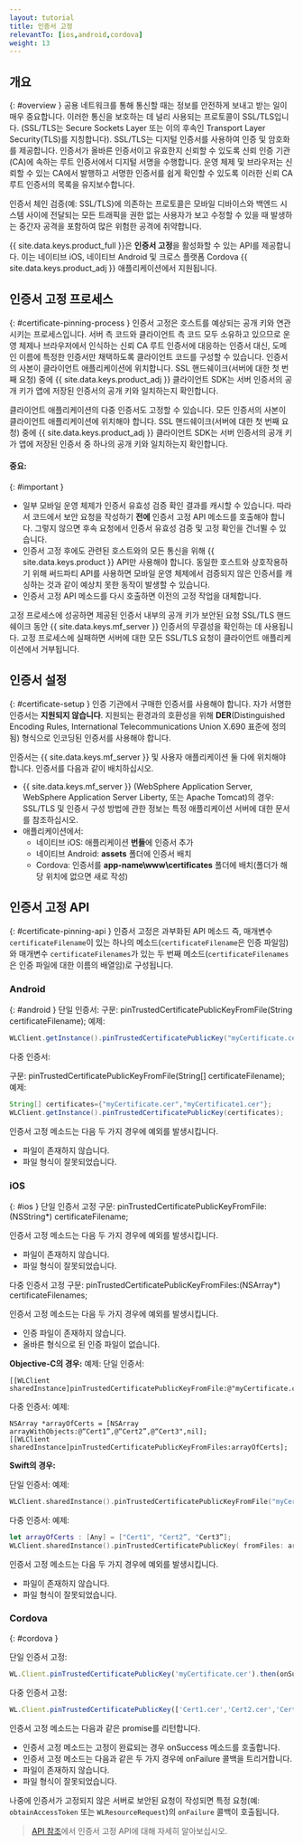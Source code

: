 ```yaml
---
layout: tutorial
title: 인증서 고정
relevantTo: [ios,android,cordova]
weight: 13
---
```

<!-- NLS_CHARSET=UTF-8 -->
## 개요
{: #overview }
공용 네트워크를 통해 통신할 때는 정보를 안전하게 보내고 받는 일이 매우 중요합니다. 이러한 통신을 보호하는 데 널리 사용되는 프로토콜이 SSL/TLS입니다. (SSL/TLS는 Secure Sockets Layer 또는 이의 후속인 Transport Layer Security(TLS)를 지칭합니다). SSL/TLS는 디지털 인증서를 사용하여 인증 및 암호화를 제공합니다. 인증서가 올바른 인증서이고 유효한지 신뢰할 수 있도록 신뢰 인증 기관(CA)에 속하는 루트 인증서에서 디지털 서명을 수행합니다. 운영 체제 및 브라우저는 신뢰할 수 있는 CA에서 발행하고 서명한 인증서를 쉽게 확인할 수 있도록 이러한 신뢰 CA 루트 인증서의 목록을 유지보수합니다.

인증서 체인 검증(예: SSL/TLS)에 의존하는 프로토콜은 모바일 디바이스와 백엔드 시스템 사이에 전달되는 모든 트래픽을 권한 없는 사용자가 보고 수정할 수 있을 때 발생하는 중간자 공격을 포함하여 많은 위험한 공격에 취약합니다.

{{ site.data.keys.product_full }}은 **인증서 고정**을 활성화할 수 있는 API를 제공합니다. 이는 네이티브 iOS, 네이티브 Android 및 크로스 플랫폼 Cordova {{ site.data.keys.product_adj }} 애플리케이션에서 지원됩니다.

## 인증서 고정 프로세스
{: #certificate-pinning-process }
인증서 고정은 호스트를 예상되는 공개 키와 연관시키는 프로세스입니다. 서버 측 코드와 클라이언트 측 코드 모두 소유하고 있으므로 운영 체제나 브라우저에서 인식하는 신뢰 CA 루트 인증서에 대응하는 인증서 대신, 도메인 이름에 특정한 인증서만 채택하도록 클라이언트 코드를 구성할 수 있습니다.
인증서의 사본이 클라이언트 애플리케이션에 위치합니다. SSL 핸드쉐이크(서버에 대한 첫 번째 요청) 중에 {{ site.data.keys.product_adj }} 클라이언트 SDK는 서버 인증서의 공개 키가 앱에 저장된 인증서의 공개 키와 일치하는지 확인합니다.

클라이언트 애플리케이션의 다중 인증서도 고정할 수 있습니다. 모든 인증서의 사본이 클라이언트 애플리케이션에 위치해야 합니다. SSL 핸드쉐이크(서버에 대한 첫 번째 요청) 중에 {{ site.data.keys.product_adj }} 클라이언트 SDK는 서버 인증서의 공개 키가 앱에 저장된 인증서 중 하나의 공개 키와 일치하는지 확인합니다.

#### 중요:
{: #important }
* 일부 모바일 운영 체제가 인증서 유효성 검증 확인 결과를 캐시할 수 있습니다. 따라서 코드에서 보안 요청을 작성하기 **전에** 인증서 고정 API 메소드를 호출해야 합니다. 그렇지 않으면 후속 요청에서 인증서 유효성 검증 및 고정 확인을 건너뛸 수 있습니다.
* 인증서 고정 후에도 관련된 호스트와의 모든 통신을 위해 {{ site.data.keys.product }} API만 사용해야 합니다. 동일한 호스트와 상호작용하기 위해 써드파티 API를 사용하면 모바일 운영 체제에서 검증되지 않은 인증서를 캐싱하는 것과 같이 예상치 못한 동작이 발생할 수 있습니다.
* 인증서 고정 API 메소드를 다시 호출하면 이전의 고정 작업을 대체합니다.

고정 프로세스에 성공하면 제공된 인증서 내부의 공개 키가 보안된 요청 SSL/TLS 핸드쉐이크 동안 {{ site.data.keys.mf_server }} 인증서의 무결성을 확인하는 데 사용됩니다. 고정 프로세스에 실패하면 서버에 대한 모든 SSL/TLS 요청이 클라이언트 애플리케이션에서 거부됩니다.

## 인증서 설정
{: #certificate-setup }
인증 기관에서 구매한 인증서를 사용해야 합니다. 자가 서명한 인증서는 **지원되지 않습니다**. 지원되는 환경과의 호환성을 위해 **DER**(Distinguished Encoding Rules, International Telecommunications Union X.690 표준에 정의됨) 형식으로 인코딩된 인증서를 사용해야 합니다.

인증서는 {{ site.data.keys.mf_server }} 및 사용자 애플리케이션 둘 다에 위치해야 합니다. 인증서를 다음과 같이 배치하십시오.

* {{ site.data.keys.mf_server }} (WebSphere  Application Server, WebSphere Application Server Liberty, 또는 Apache Tomcat)의 경우: SSL/TLS 및 인증서 구성 방법에 관한 정보는 특정 애플리케이션 서버에 대한 문서를 참조하십시오.
* 애플리케이션에서:
    - 네이티브 iOS: 애플리케이션 **번들**에 인증서 추가
    - 네이티브 Android: **assets** 폴더에 인증서 배치
    - Cordova: 인증서를 **app-name\www\certificates** 폴더에 배치(폴더가 해당 위치에 없으면 새로 작성)

## 인증서 고정 API
{: #certificate-pinning-api }
인증서 고정은 과부화된 API 메소드 즉, 매개변수 `certificateFilename`이 있는 하나의 메소드(`certificateFilename`은 인증 파일임)와 매개변수 `certificateFilenames`가 있는 두 번째 메소드(`certificateFilenames`은 인증 파일에 대한 이름의 배열임)로 구성됩니다.

### Android
{: #android }
단일 인증서:
구문:
pinTrustedCertificatePublicKeyFromFile(String certificateFilename);
예제:
```java
WLClient.getInstance().pinTrustedCertificatePublicKey("myCertificate.cer");
```
다중 인증서:

구문:
pinTrustedCertificatePublicKeyFromFile(String[] certificateFilename);
예제:
```java
String[] certificates={"myCertificate.cer","myCertificate1.cer"};
WLClient.getInstance().pinTrustedCertificatePublicKey(certificates);
```
인증서 고정 메소드는 다음 두 가지 경우에 예외를 발생시킵니다.
* 파일이 존재하지 않습니다.
* 파일 형식이 잘못되었습니다.


### iOS
{: #ios }
단일 인증서 고정 구문:
pinTrustedCertificatePublicKeyFromFile:(NSString*) certificateFilename;

인증서 고정 메소드는 다음 두 가지 경우에 예외를 발생시킵니다.
* 파일이 존재하지 않습니다.
* 파일 형식이 잘못되었습니다.

다중 인증서 고정 구문:
pinTrustedCertificatePublicKeyFromFiles:(NSArray*) certificateFilenames;

인증서 고정 메소드는 다음 두 가지 경우에 예외를 발생시킵니다.
* 인증 파일이 존재하지 않습니다.
* 올바른 형식으로 된 인증 파일이 없습니다.

**Objective-C의 경우:**
예제:
단일 인증서:
```objc
[[WLClient sharedInstance]pinTrustedCertificatePublicKeyFromFile:@"myCertificate.cer"];

```
다중 인증서:
예제:
```objc
NSArray *arrayOfCerts = [NSArray arrayWithObjects:@“Cert1”,@“Cert2”,@“Cert3",nil];
[[WLClient sharedInstance]pinTrustedCertificatePublicKeyFromFiles:arrayOfCerts];
```

**Swift의 경우:**

단일 인증서:
예제:
```swift
WLClient.sharedInstance().pinTrustedCertificatePublicKeyFromFile("myCertificate.cer")
```
다중 인증서:
예제:
```swift
let arrayOfCerts : [Any] = ["Cert1", "Cert2”, "Cert3”];
WLClient.sharedInstance().pinTrustedCertificatePublicKey( fromFiles: arrayOfCerts)
```

인증서 고정 메소드는 다음 두 가지 경우에 예외를 발생시킵니다.

* 파일이 존재하지 않습니다.
* 파일 형식이 잘못되었습니다.

### Cordova
{: #cordova }

단일 인증서 고정:

```javascript
WL.Client.pinTrustedCertificatePublicKey('myCertificate.cer').then(onSuccess, onFailure);
```

다중 인증서 고정:

```javascript
WL.Client.pinTrustedCertificatePublicKey(['Cert1.cer','Cert2.cer','Cert3.cer']).then(onSuccess, onFailure);
```

인증서 고정 메소드는 다음과 같은 promise를 리턴합니다.

* 인증서 고정 메소드는 고정이 완료되는 경우 onSuccess 메소드를 호출합니다.
* 인증서 고정 메소드는 다음과 같은 두 가지 경우에 onFailure 콜백을 트리거합니다.
* 파일이 존재하지 않습니다.
* 파일 형식이 잘못되었습니다.

나중에 인증서가 고정되지 않은 서버로 보안된 요청이 작성되면 특정 요청(예: `obtainAccessToken` 또는 `WLResourceRequest`)의 `onFailure` 콜백이 호출됩니다.

> [API 참조](../../api/client-side-api/)에서 인증서 고정 API에 대해 자세히 알아보십시오.
